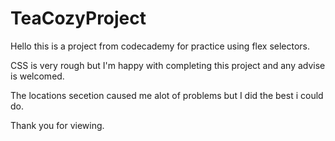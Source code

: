 # TeaCozyProject

Hello this is a project from codecademy for practice using flex selectors. 

CSS is very rough but I'm happy with completing this project and any advise is welcomed.

The locations secetion caused me alot of problems but I did the best i could do.

Thank you for viewing.
